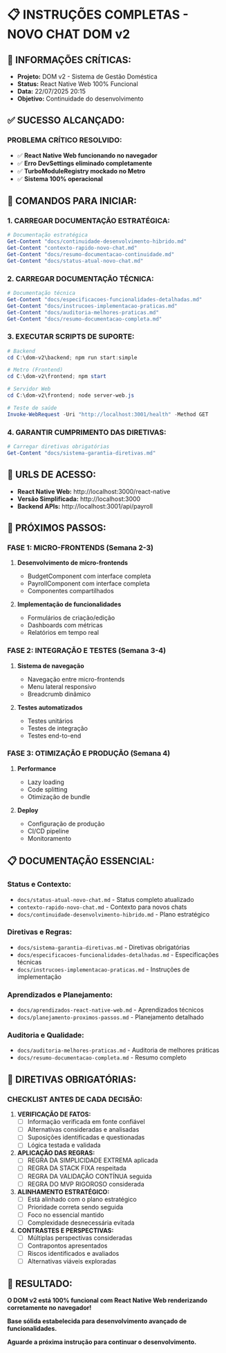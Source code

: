 # 📋 INSTRUÇÕES COMPLETAS - NOVO CHAT DOM v2

## 🎯 **INFORMAÇÕES CRÍTICAS:**
- **Projeto:** DOM v2 - Sistema de Gestão Doméstica
- **Status:** React Native Web 100% Funcional
- **Data:** 22/07/2025 20:15
- **Objetivo:** Continuidade do desenvolvimento

## ✅ **SUCESSO ALCANÇADO:**

### **PROBLEMA CRÍTICO RESOLVIDO:**
- ✅ **React Native Web funcionando no navegador**
- ✅ **Erro DevSettings eliminado completamente**
- ✅ **TurboModuleRegistry mockado no Metro**
- ✅ **Sistema 100% operacional**

## 🚀 **COMANDOS PARA INICIAR:**

### **1. CARREGAR DOCUMENTAÇÃO ESTRATÉGICA:**
```powershell
# Documentação estratégica
Get-Content "docs/continuidade-desenvolvimento-hibrido.md"
Get-Content "contexto-rapido-novo-chat.md"
Get-Content "docs/resumo-documentacao-continuidade.md"
Get-Content "docs/status-atual-novo-chat.md"
```

### **2. CARREGAR DOCUMENTAÇÃO TÉCNICA:**
```powershell
# Documentação técnica
Get-Content "docs/especificacoes-funcionalidades-detalhadas.md"
Get-Content "docs/instrucoes-implementacao-praticas.md"
Get-Content "docs/auditoria-melhores-praticas.md"
Get-Content "docs/resumo-documentacao-completa.md"
```

### **3. EXECUTAR SCRIPTS DE SUPORTE:**
```powershell
# Backend
cd C:\dom-v2\backend; npm run start:simple

# Metro (Frontend)
cd C:\dom-v2\frontend; npm start

# Servidor Web
cd C:\dom-v2\frontend; node server-web.js

# Teste de saúde
Invoke-WebRequest -Uri "http://localhost:3001/health" -Method GET
```

### **4. GARANTIR CUMPRIMENTO DAS DIRETIVAS:**
```powershell
# Carregar diretivas obrigatórias
Get-Content "docs/sistema-garantia-diretivas.md"
```

## 📱 **URLS DE ACESSO:**
- **React Native Web:** http://localhost:3000/react-native
- **Versão Simplificada:** http://localhost:3000
- **Backend APIs:** http://localhost:3001/api/payroll

## 🎯 **PRÓXIMOS PASSOS:**

### **FASE 1: MICRO-FRONTENDS (Semana 2-3)**
1. **Desenvolvimento de micro-frontends**
   - BudgetComponent com interface completa
   - PayrollComponent com interface completa
   - Componentes compartilhados

2. **Implementação de funcionalidades**
   - Formulários de criação/edição
   - Dashboards com métricas
   - Relatórios em tempo real

### **FASE 2: INTEGRAÇÃO E TESTES (Semana 3-4)**
1. **Sistema de navegação**
   - Navegação entre micro-frontends
   - Menu lateral responsivo
   - Breadcrumb dinâmico

2. **Testes automatizados**
   - Testes unitários
   - Testes de integração
   - Testes end-to-end

### **FASE 3: OTIMIZAÇÃO E PRODUÇÃO (Semana 4)**
1. **Performance**
   - Lazy loading
   - Code splitting
   - Otimização de bundle

2. **Deploy**
   - Configuração de produção
   - CI/CD pipeline
   - Monitoramento

## 📋 **DOCUMENTAÇÃO ESSENCIAL:**

### **Status e Contexto:**
- `docs/status-atual-novo-chat.md` - Status completo atualizado
- `contexto-rapido-novo-chat.md` - Contexto para novos chats
- `docs/continuidade-desenvolvimento-hibrido.md` - Plano estratégico

### **Diretivas e Regras:**
- `docs/sistema-garantia-diretivas.md` - Diretivas obrigatórias
- `docs/especificacoes-funcionalidades-detalhadas.md` - Especificações técnicas
- `docs/instrucoes-implementacao-praticas.md` - Instruções de implementação

### **Aprendizados e Planejamento:**
- `docs/aprendizados-react-native-web.md` - Aprendizados técnicos
- `docs/planejamento-proximos-passos.md` - Planejamento detalhado

### **Auditoria e Qualidade:**
- `docs/auditoria-melhores-praticas.md` - Auditoria de melhores práticas
- `docs/resumo-documentacao-completa.md` - Resumo completo

## 🎯 **DIRETIVAS OBRIGATÓRIAS:**

### **CHECKLIST ANTES DE CADA DECISÃO:**
1. **VERIFICAÇÃO DE FATOS:**
   - [ ] Informação verificada em fonte confiável
   - [ ] Alternativas consideradas e analisadas
   - [ ] Suposições identificadas e questionadas
   - [ ] Lógica testada e validada

2. **APLICAÇÃO DAS REGRAS:**
   - [ ] REGRA DA SIMPLICIDADE EXTREMA aplicada
   - [ ] REGRA DA STACK FIXA respeitada
   - [ ] REGRA DA VALIDAÇÃO CONTÍNUA seguida
   - [ ] REGRA DO MVP RIGOROSO considerada

3. **ALINHAMENTO ESTRATÉGICO:**
   - [ ] Está alinhado com o plano estratégico
   - [ ] Prioridade correta sendo seguida
   - [ ] Foco no essencial mantido
   - [ ] Complexidade desnecessária evitada

4. **CONTRASTES E PERSPECTIVAS:**
   - [ ] Múltiplas perspectivas consideradas
   - [ ] Contrapontos apresentados
   - [ ] Riscos identificados e avaliados
   - [ ] Alternativas viáveis exploradas

## 🎉 **RESULTADO:**
**O DOM v2 está 100% funcional com React Native Web renderizando corretamente no navegador!**

**Base sólida estabelecida para desenvolvimento avançado de funcionalidades.**

**Aguarde a próxima instrução para continuar o desenvolvimento.** 